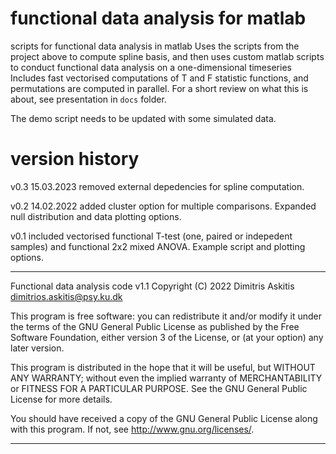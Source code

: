 # functional data analysis for matlab

scripts for functional data analysis in matlab
Uses the scripts from the project above to compute spline basis, and then uses custom matlab scripts to conduct functional data analysis on a one-dimensional timeseries
Includes fast vectorised computations of T and F statistic functions, and permutations are computed in parallel.
For a short review on what this is about, see presentation in `docs` folder.

The demo script needs to be updated with some simulated data.

# version history

v0.3 15.03.2023 removed external depedencies for spline computation.

v0.2 14.02.2022 added cluster option for multiple comparisons. Expanded null distribution and data plotting options.

v0.1 included vectorised functional T-test (one, paired or indepedent samples) and functional 2x2 mixed ANOVA. Example script and plotting options.

----------------------------------------------------------------------------------

Functional data analysis code v1.1
Copyright (C) 2022  Dimitris Askitis
dimitrios.askitis@psy.ku.dk

This program is free software: you can redistribute it and/or modify it under the
terms of the GNU General Public License as published by the Free Software
Foundation, either version 3 of the License, or (at your option) any later
version.

This program is distributed in the hope that it will be useful, but WITHOUT ANY
WARRANTY; without even the implied warranty of MERCHANTABILITY or FITNESS FOR A
PARTICULAR PURPOSE.  See the GNU General Public License for more details.

You should have received a copy of the GNU General Public License along with this
program. If not, see <http://www.gnu.org/licenses/>.


----------------------------------------------------------------------------------